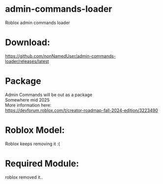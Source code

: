 # admin-commands-loader
Roblox admin commands loader

# Download:
https://github.com/nonNamedUser/admin-commands-loader/releases/latest

# Package
Admin Commands will be out as a package
<br>
Somewhere mid 2025 <br>
More information here:<br>
https://devforum.roblox.com/t/creator-roadmap-fall-2024-edition/3223490

# Roblox Model:
Roblox keeps removing it :(

# Required Module:
roblox removed it..
